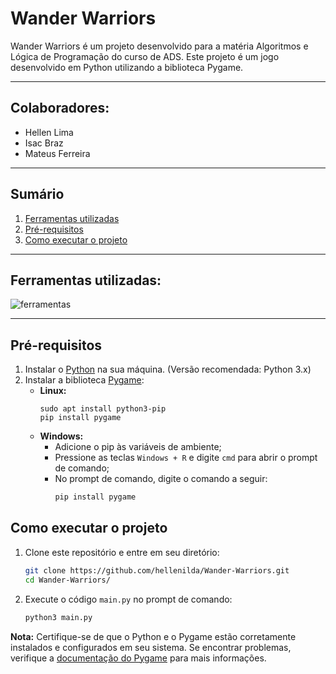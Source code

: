 # Wander Warriors
Wander Warriors é um projeto desenvolvido para a matéria Algoritmos e Lógica de Programação do curso de ADS. Este projeto é um jogo desenvolvido em Python utilizando a biblioteca Pygame.

---


## Colaboradores:
- Hellen Lima
- Isac Braz
- Mateus Ferreira

---

## Sumário
1. [Ferramentas utilizadas](#ferramentas-utilizadas)
2. [Pré-requisitos](#pré-requisitos)
3. [Como executar o projeto](#como-executar-o-projeto)

----

## Ferramentas utilizadas:
![ferramentas](https://skillicons.dev/icons?i=python,vscode)

---

## Pré-requisitos
1. Instalar o [Python](https://www.python.org/) na sua máquina. (Versão recomendada: Python 3.x)
2. Instalar a biblioteca [Pygame](https://www.pygame.org/wiki/GettingStarted):
   - **Linux:**
      ```shell
      sudo apt install python3-pip
      pip install pygame
      ```
   - **Windows:**
      - Adicione o pip às variáveis de ambiente;
      - Pressione as teclas ``Windows + R`` e digite ``cmd`` para abrir o prompt de comando;
      - No prompt de comando, digite o comando a seguir:
         ```powershell
         pip install pygame
         ```

## Como executar o projeto
1. Clone este repositório e entre em seu diretório:
   ```bash
   git clone https://github.com/hellenilda/Wander-Warriors.git
   cd Wander-Warriors/
   ```
2. Execute o código ``main.py`` no prompt de comando:
   ```bash
   python3 main.py
   ```

**Nota:** Certifique-se de que o Python e o Pygame estão corretamente instalados e configurados em seu sistema. Se encontrar problemas, verifique a [documentação do Pygame](https://www.pygame.org/docs/) para mais informações.
